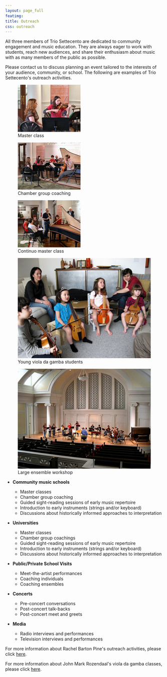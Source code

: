 ```yaml
---
layout: page_full
featimg:
title: Outreach
css: outreach
---
```

All three members of Trio Settecento are dedicated to community engagement and music education. They are always eager to
work with students, reach new audiences, and share their enthusiasm about music with as many members of the public as
possible.

Please contact us to discuss planning an event tailored to the interests of your audience, community, or school. The
following are examples of Trio Settecento's outreach activities.

<div class="outreach-images">
  <figure>
    <img src="/img/master-class.jpg" />
    <figcaption>Master class</figcaption>
  </figure>

  <figure>
    <img src="/img/chamber-coaching.jpg" />
    <figcaption>Chamber group coaching</figcaption>
  </figure>

  <figure>
    <img src="/img/continuo-master-class.jpg" />
    <figcaption>Continuo master class</figcaption>
  </figure>

  <figure>
    <img src="/img/dojo.jpg">
    <figcaption>Young viola da gamba students</figcaption>
  </figure>

  <figure>
    <img src="/img/workshop.jpg" />
    <figcaption>Large ensemble workshop</figcaption>
  </figure>
</div>

* **Community music schools**
  * Master classes
  * Chamber group coaching
  * Guided sight-reading sessions of early music repertoire
  * Introduction to early instruments (strings and/or keyboard)
  * Discussions about historically informed approaches to interpretation

* **Universities**
  * Master classes
  * Chamber group coachings
  * Guided sight-reading sessions of early music repertoire
  * Introduction to early instruments (strings and/or keyboard)
  * Discussions about historically informed approaches to interpretation

* **Public/Private School Visits**
  * Meet-the-artist performances
  * Coaching individuals
  * Coaching ensembles

* **Concerts**
  * Pre-concert conversations
  * Post-concert talk-backs
  * Post-concert meet and greets

* **Media**
  * Radio interviews and performances
  * Television interviews and performances

For more information about Rachel Barton Pine's outreach activities, please click [here](http://industry.rachelbartonpine.com/outreach.php).

For more information about John Mark Rozendaal's viola da gamba classes, please click [here](http://www.jmrozendaal.com/dojo/index.html).
